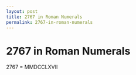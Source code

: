 ```yaml
---
layout: post
title: 2767 in Roman Numerals
permalink: 2767-in-roman-numerals
---
```


# 2767 in Roman Numerals

2767 = MMDCCLXVII
